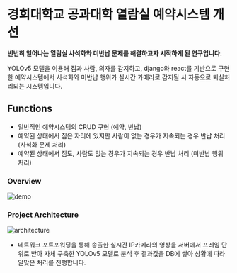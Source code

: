 # 경희대학교 공과대학 열람실 예약시스템 개선

**빈번히 일어나는 열람실 사석화와 미반납 문제를 해결하고자 시작하게 된 연구입니다.**

YOLOv5 모델을 이용해 짐과 사람, 의자를 감지하고, django와 react를 기반으로 구현한 예약시스템에서 사석화와 미반납 행위가 실시간 카메라로 감지될 시 자동으로 퇴실처리되는 시스템입니다.

## Functions

- 일반적인 예약시스템의 CRUD 구현 (예약, 반납)
- 예약된 상태에서 짐은 자리에 있지만 사람이 없는 경우가 지속되는 경우 반납 처리 (사석화 문제 처리)
- 예약된 상태에서 짐도, 사람도 없는 경우가 지속되는 경우 반납 처리 (미반납 행위 처리)

### Overview

![demo](https://github.com/LibraryDetection/.github/assets/79658037/f4d3a024-57a7-423a-80f7-05e19f9ede80)

### Project Architecture

![architecture](https://github.com/LibraryDetection/.github/assets/79658037/e751cdd9-2e55-4651-8c4d-d7c2277488e1)

- 네트워크 포트포워딩을 통해 송출한 실시간 IP카메라의 영상을 서버에서 프레임 단위로 받아 자체 구축한 YOLOv5 모델로 분석 후 결과값을 DB에 쌓아 상황에 따라 알맞은 처리를 진행합니다.
